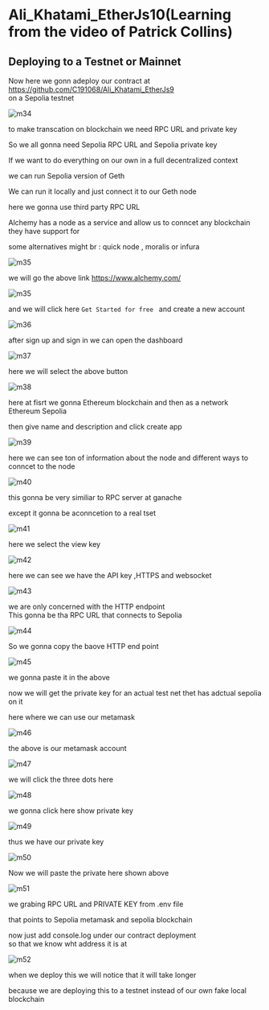 # Ali_Khatami_EtherJs10(Learning from the video of Patrick Collins)

## Deploying to a Testnet or Mainnet

Now here we gonn adeploy our contract at https://github.com/C191068/Ali_Khatami_EtherJs9 <br>
on a Sepolia testnet <br>


![m34](https://github.com/C191068/Ali_Khatami_EtherJs10/assets/89090776/639b537f-fe1c-4358-a267-1f4b30218a9b)

to make transcation on blockchain  we need RPC URL and private key <br>

So we all gonna need Sepolia RPC URL and Sepolia private key <br>


If we want to do everything on our own in a full decentralized context  <br>

we can run Sepolia version of Geth <br>

We can run it locally and just connect it to our Geth node <br>

here we gonna use third party RPC URL <br>

Alchemy has a node as a service and allow us to conncet any blockchain they have support for <br>

some alternatives might br :
quick node , moralis or infura <br>


![m35](https://github.com/C191068/Ali_Khatami_EtherJs10/assets/89090776/8a3aec8b-3ad8-42bc-9c6d-6a8ca63dd0f7)

we will go the above link https://www.alchemy.com/ <br>


![m35](https://github.com/C191068/Ali_Khatami_EtherJs10/assets/89090776/11c6532b-a709-482e-9c5a-a2312191aae8)

and we will click here ```Get Started for free ``` and create a new account  <br>


![m36](https://github.com/C191068/Ali_Khatami_EtherJs10/assets/89090776/e3a408b3-96eb-42e6-b392-9a3ea99f5f71)

after sign up and sign in we can open the dashboard <br>

![m37](https://github.com/C191068/Ali_Khatami_EtherJs10/assets/89090776/78d30f37-98b7-4939-826f-ca2195b96824)

here we will select the above button <br>

![m38](https://github.com/C191068/Ali_Khatami_EtherJs10/assets/89090776/e45b79b5-3a4c-43eb-a7b6-35f75da219b1)

here at fisrt we gonna Ethereum blockchain and then as a network Ethereum Sepolia <br>

then give name and description and click create app <br>

![m39](https://github.com/C191068/Ali_Khatami_EtherJs10/assets/89090776/a32bde4c-03d4-45fa-b144-c27f59972226)

here we can see ton of information about the node and different ways to conncet to the node <br>


![m40](https://github.com/C191068/Ali_Khatami_EtherJs10/assets/89090776/81f667f1-1b5b-4f37-8368-ab6738a1220a)

this gonna be very similiar to RPC server at ganache <br>

except it gonna be aconncetion to a real tset


![m41](https://github.com/C191068/Ali_Khatami_EtherJs10/assets/89090776/17bce838-7983-499d-a504-490917e166b0)

here we select the view key <br>

![m42](https://github.com/C191068/Ali_Khatami_EtherJs10/assets/89090776/2ed06a8d-c263-4d71-ae52-6fd9ba41f92f)

here we can see we have the API key ,HTTPS and websocket <br>

![m43](https://github.com/C191068/Ali_Khatami_EtherJs10/assets/89090776/05210f75-f48d-44ec-bf7b-de464891755a)

we are only concerned with the HTTP endpoint <br>
 This gonna be tha RPC URL that connects to Sepolia <br>

![m44](https://github.com/C191068/Ali_Khatami_EtherJs10/assets/89090776/fb4df235-447a-4643-b7d0-771709bf5524)

 So we gonna copy the baove HTTP end point <br>

 ![m45](https://github.com/C191068/Ali_Khatami_EtherJs10/assets/89090776/971110cc-fcc3-4b70-88b1-3b5af3efbb76)

 we gonna paste it in the above <br>

 
now we will get the private key for an actual test net thet has adctual sepolia on it <br>


here where we can use our metamask <br>


![m46](https://github.com/C191068/Ali_Khatami_EtherJs10/assets/89090776/0dd0ff17-ae4c-4e95-87b0-2810ce5ab98a)

the above is our metamask account <br>


![m47](https://github.com/C191068/Ali_Khatami_EtherJs10/assets/89090776/829684f3-796f-44ed-a58d-927337a49695)

we will click the three dots here <br>


![m48](https://github.com/C191068/Ali_Khatami_EtherJs10/assets/89090776/4a504fb3-ffa0-476e-a80b-89d5bb6c2620)

we gonna click here show private key <br>


![m49](https://github.com/C191068/Ali_Khatami_EtherJs10/assets/89090776/217a1d61-6c21-4290-b3a8-95c304bae847)

thus we have our private key <br>


![m50](https://github.com/C191068/Ali_Khatami_EtherJs10/assets/89090776/99d79df2-8c2e-414d-8195-8fb44a48ed46)

Now we will paste the private here shown above <br>


![m51](https://github.com/C191068/Ali_Khatami_EtherJs10/assets/89090776/60c0262a-05e7-4318-b4bd-c00531d0da09)

we grabing RPC URL and PRIVATE KEY from .env file <br>

that points to Sepolia metamask and sepolia blockchain <br>


now just add console.log under our contract deployment <br>
 so that we know wht address it is at <br>

![m52](https://github.com/C191068/Ali_Khatami_EtherJs10/assets/89090776/b9f6173f-bd37-49d4-a95d-016dcf7c8b9d)

 when we deploy this we will notice that it will take longer <br>

 because we are deploying this to a testnet instead of our own fake local blockchain <br>


 






 








